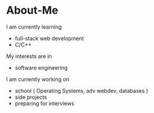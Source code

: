 # About-Me

I am currently learning 
- full-stack web development
- C/C++ 

My interests are in
- software engineering
  
I am currently working on
- school ( Operating Systems, adv webdev, databases )
- side projects
- preparing for interviews
